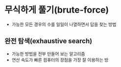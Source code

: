 # 무식하게 풀기(brute-force)
* 가능한 모든 경우의 수를 일일이 나열하면서 답을 찾는 방법

## 완전 탐색(exhaustive search)
* 가능한 방법을 전부 만들어 보는 알고리즘
* 연산 속도가 빠른 컴퓨터의 장점을 가장 잘 이용하는 방

